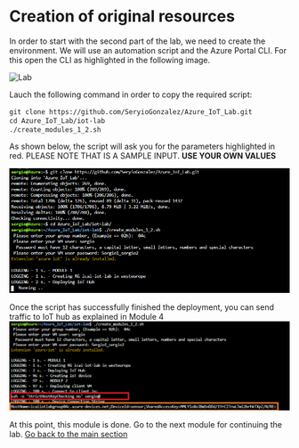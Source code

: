 # Creation of original resources
In order to start with the second part of the lab, we need to create the environment. We will use an automation script and the Azure Portal CLI. For this open the CLI as highlighted in the following image.

![Lab](../images/summary-1.PNG "Summary")

Lauch the following command in order to copy the required script:

```
git clone https://github.com/SeryioGonzalez/Azure_IoT_Lab.git
cd Azure_IoT_Lab/iot-lab
./create_modules_1_2.sh
```
As shown below, the script will ask you for the parameters highlighted in red. PLEASE NOTE THAT IS A SAMPLE INPUT. **USE YOUR OWN VALUES**

![Lab](../images/summary-5.PNG "Summary")

Once the script has successfully finished the deployment, you can send traffic to IoT hub as explained in Module 4
![Lab](../images/summary-6.PNG "Summary")

At this point, this module is done. Go to the next module for continuing the lab.
[Go back to the main section](../README.md )
